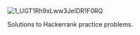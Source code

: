 ![1_UGT1Rh9xLww3JeIDR1F0RQ](https://user-images.githubusercontent.com/77895050/219933786-c4ce1a9d-be9f-49d0-bada-81ccc579e5f8.png)


Solutions to Hackerrank practice problems.
